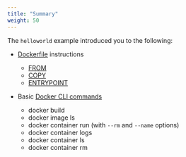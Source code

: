 ```yaml
---
title: "Summary"
weight: 50
---
```


The `helloworld` example introduced you to the following:

- [Dockerfile](https://docs.docker.com/engine/reference/builder/) instructions
  - [FROM](https://docs.docker.com/engine/reference/builder/#from)
  - [COPY](https://docs.docker.com/engine/reference/builder/#copy)
  - [ENTRYPOINT](https://docs.docker.com/engine/reference/builder/#entrypoint)

- Basic [Docker CLI commands](https://docs.docker.com/engine/reference/commandline/cli/)
  - docker build
  - docker image ls
  - docker container run (with `--rm` and `--name` options)
  - docker container logs
  - docker container ls
  - docker container rm
